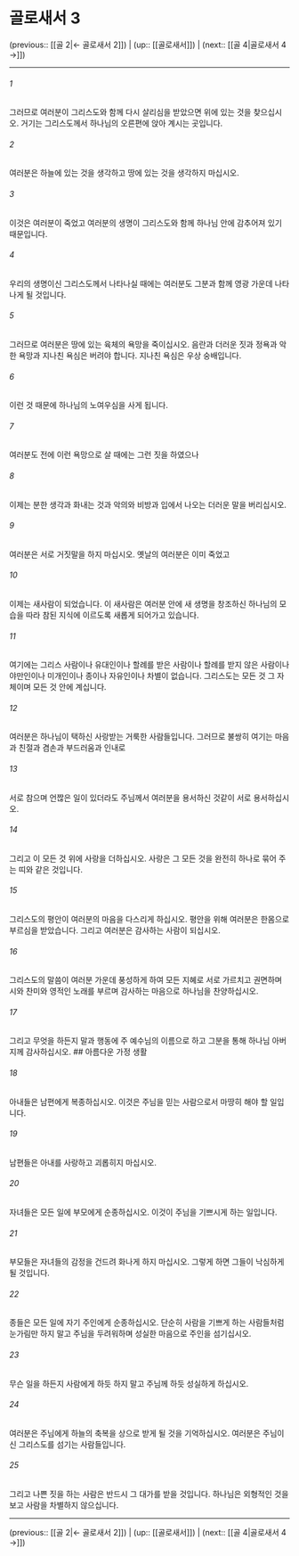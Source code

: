 # 골로새서 3

(previous:: [[골 2|← 골로새서 2]]) | (up:: [[골로새서]]) | (next:: [[골 4|골로새서 4 →]])

***




###### 1 

그러므로 여러분이 그리스도와 함께 다시 살리심을 받았으면 위에 있는 것을 찾으십시오. 거기는 그리스도께서 하나님의 오른편에 앉아 계시는 곳입니다. 



###### 2 

여러분은 하늘에 있는 것을 생각하고 땅에 있는 것을 생각하지 마십시오. 



###### 3 

이것은 여러분이 죽었고 여러분의 생명이 그리스도와 함께 하나님 안에 감추어져 있기 때문입니다. 



###### 4 

우리의 생명이신 그리스도께서 나타나실 때에는 여러분도 그분과 함께 영광 가운데 나타나게 될 것입니다. 



###### 5 

그러므로 여러분은 땅에 있는 육체의 욕망을 죽이십시오. 음란과 더러운 짓과 정욕과 악한 욕망과 지나친 욕심은 버려야 합니다. 지나친 욕심은 우상 숭배입니다. 



###### 6 

이런 것 때문에 하나님의 노여우심을 사게 됩니다. 



###### 7 

여러분도 전에 이런 욕망으로 살 때에는 그런 짓을 하였으나 



###### 8 

이제는 분한 생각과 화내는 것과 악의와 비방과 입에서 나오는 더러운 말을 버리십시오. 



###### 9 

여러분은 서로 거짓말을 하지 마십시오. 옛날의 여러분은 이미 죽었고 



###### 10 

이제는 새사람이 되었습니다. 이 새사람은 여러분 안에 새 생명을 창조하신 하나님의 모습을 따라 참된 지식에 이르도록 새롭게 되어가고 있습니다. 



###### 11 

여기에는 그리스 사람이나 유대인이나 할례를 받은 사람이나 할례를 받지 않은 사람이나 야만인이나 미개인이나 종이나 자유인이나 차별이 없습니다. 그리스도는 모든 것 그 자체이며 모든 것 안에 계십니다. 



###### 12 

여러분은 하나님이 택하신 사랑받는 거룩한 사람들입니다. 그러므로 불쌍히 여기는 마음과 친절과 겸손과 부드러움과 인내로 



###### 13 

서로 참으며 언짢은 일이 있더라도 주님께서 여러분을 용서하신 것같이 서로 용서하십시오. 



###### 14 

그리고 이 모든 것 위에 사랑을 더하십시오. 사랑은 그 모든 것을 완전히 하나로 묶어 주는 띠와 같은 것입니다. 



###### 15 

그리스도의 평안이 여러분의 마음을 다스리게 하십시오. 평안을 위해 여러분은 한몸으로 부르심을 받았습니다. 그리고 여러분은 감사하는 사람이 되십시오. 



###### 16 

그리스도의 말씀이 여러분 가운데 풍성하게 하여 모든 지혜로 서로 가르치고 권면하며 시와 찬미와 영적인 노래를 부르며 감사하는 마음으로 하나님을 찬양하십시오. 



###### 17 

그리고 무엇을 하든지 말과 행동에 주 예수님의 이름으로 하고 그분을 통해 하나님 아버지께 감사하십시오. ## 아름다운 가정 생활 



###### 18 

아내들은 남편에게 복종하십시오. 이것은 주님을 믿는 사람으로서 마땅히 해야 할 일입니다. 



###### 19 

남편들은 아내를 사랑하고 괴롭히지 마십시오. 



###### 20 

자녀들은 모든 일에 부모에게 순종하십시오. 이것이 주님을 기쁘시게 하는 일입니다. 



###### 21 

부모들은 자녀들의 감정을 건드려 화나게 하지 마십시오. 그렇게 하면 그들이 낙심하게 될 것입니다. 



###### 22 

종들은 모든 일에 자기 주인에게 순종하십시오. 단순히 사람을 기쁘게 하는 사람들처럼 눈가림만 하지 말고 주님을 두려워하며 성실한 마음으로 주인을 섬기십시오. 



###### 23 

무슨 일을 하든지 사람에게 하듯 하지 말고 주님께 하듯 성실하게 하십시오. 



###### 24 

여러분은 주님에게 하늘의 축복을 상으로 받게 될 것을 기억하십시오. 여러분은 주님이신 그리스도를 섬기는 사람들입니다. 



###### 25 

그리고 나쁜 짓을 하는 사람은 반드시 그 대가를 받을 것입니다. 하나님은 외형적인 것을 보고 사람을 차별하지 않으십니다.

***

(previous:: [[골 2|← 골로새서 2]]) | (up:: [[골로새서]]) | (next:: [[골 4|골로새서 4 →]])
